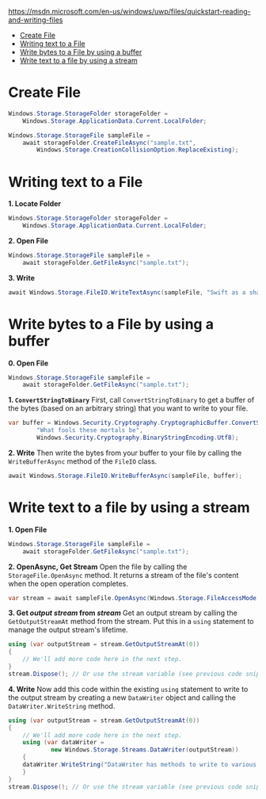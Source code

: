 https://msdn.microsoft.com/en-us/windows/uwp/files/quickstart-reading-and-writing-files

<!-- MDTOC maxdepth:6 firsth1:1 numbering:0 flatten:0 bullets:1 updateOnSave:1 -->

- [Create File](#create-file)   
- [Writing text to a File](#writing-text-to-a-file)   
- [Write bytes to a File by using a buffer](#write-bytes-to-a-file-by-using-a-buffer)   
- [Write text to a file by using a stream](#write-text-to-a-file-by-using-a-stream)   

<!-- /MDTOC -->
# Create File
```cs
Windows.Storage.StorageFolder storageFolder =
    Windows.Storage.ApplicationData.Current.LocalFolder;

Windows.Storage.StorageFile sampleFile =
    await storageFolder.CreateFileAsync("sample.txt",
        Windows.Storage.CreationCollisionOption.ReplaceExisting);
```
# Writing text to a File
__1. Locate Folder__
```cs
Windows.Storage.StorageFolder storageFolder =
    Windows.Storage.ApplicationData.Current.LocalFolder;
```
__2. Open File__
```cs
Windows.Storage.StorageFile sampleFile =
    await storageFolder.GetFileAsync("sample.txt");
```
__3. Write__
```cs
await Windows.Storage.FileIO.WriteTextAsync(sampleFile, "Swift as a shadow");
```

# Write bytes to a File by using a buffer
__0. Open File__
```cs
Windows.Storage.StorageFile sampleFile =
    await storageFolder.GetFileAsync("sample.txt");
```
__1. `ConvertStringToBinary`__
First, call `ConvertStringToBinary` to get a buffer of the bytes (based on an arbitrary string) that you want to write to your file.

```cs
var buffer = Windows.Security.Cryptography.CryptographicBuffer.ConvertStringToBinary(
        "What fools these mortals be",
        Windows.Security.Cryptography.BinaryStringEncoding.Utf8);
```
__2. Write__
Then write the bytes from your buffer to your file by calling the `WriteBufferAsync` method of the `FileIO` class.
```cs
await Windows.Storage.FileIO.WriteBufferAsync(sampleFile, buffer);
```

# Write text to a file by using a stream
__1. Open File__
```cs
Windows.Storage.StorageFile sampleFile =
    await storageFolder.GetFileAsync("sample.txt");
```

__2. OpenAsync, Get Stream__
Open the file by calling the `StorageFile.OpenAsync` method. It returns a stream of the file's content when the open operation completes.
```cs
var stream = await sampleFile.OpenAsync(Windows.Storage.FileAccessMode.ReadWrite);
```
__3. Get _output stream_ from _stream___
Get an output stream by calling the `GetOutputStreamAt` method from the stream. Put this in a `using` statement to manage the output stream's lifetime.

```cs
using (var outputStream = stream.GetOutputStreamAt(0))
{
    // We'll add more code here in the next step.
}
stream.Dispose(); // Or use the stream variable (see previous code snippet) with a using statement as well.
```

__4. Write__
Now add this code within the existing `using` statement to write to the output stream by creating a new `DataWriter` object and calling the `DataWriter.WriteString` method.
```cs
using (var outputStream = stream.GetOutputStreamAt(0))
{
    // We'll add more code here in the next step.
    using (var dataWriter =
            new Windows.Storage.Streams.DataWriter(outputStream))
    {
    dataWriter.WriteString("DataWriter has methods to write to various types, such as DataTimeOffset.");
    }
}
stream.Dispose(); // Or use the stream variable (see previous code snippet) with a using statement as well.

```
